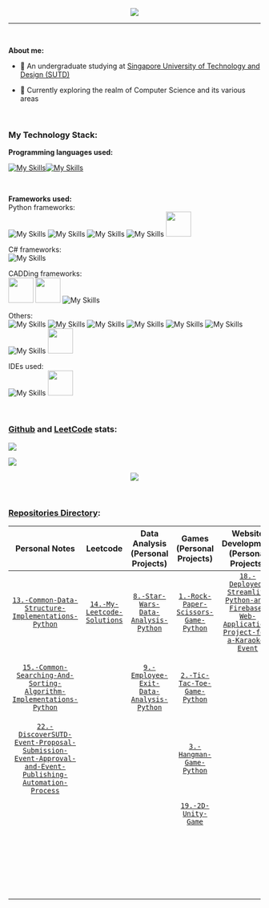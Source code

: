 <p align="center">
  <img src="https://clipart-library.com/img1/1754071.gif">
</p>

-----

<br> 

**About me:**

+ 🏫 An undergraduate studying at [Singapore University of Technology and Design (SUTD)](https://sutd.edu.sg/)

+ :dart: Currently exploring the realm of Computer Science and its various areas

<br>

### My Technology Stack:

**Programming languages used:**

[![My Skills](https://skillicons.dev/icons?i=python)](https://skillicons.dev)[![My Skills](https://skillicons.dev/icons?i=cs)](https://skillicons.dev)

<br>

**Frameworks used:**  
Python frameworks:  
![My Skills](https://go-skill-icons.vercel.app/api/icons?i=numpy) ![My Skills](https://go-skill-icons.vercel.app/api/icons?i=pandas) ![My Skills](https://go-skill-icons.vercel.app/api/icons?i=matplotlib) ![My Skills](https://go-skill-icons.vercel.app/api/icons?i=streamlit)  <img src="https://play-lh.googleusercontent.com/98JfuGoUOxFK63NBn6Qd3TR1dSGcV_mJ17o_wRjPqWoKcDa7PyCG1K2C9jgH1Pb1N6Gj" width="50" height="50"> 

C# frameworks:  
![My Skills](https://go-skill-icons.vercel.app/api/icons?i=unity)

CADDing frameworks:  
<img src="https://tse4.mm.bing.net/th?id=OIP.TZIt0IpYp3NmLBQOmCwwcAAAAA&pid=Api&P=0&h=180" width="50" height="50"> <img src="https://tse1.explicit.bing.net/th?id=OIP.TacHS_qW2tyVFKBjCFq-VwHaHa&pid=Api&P=0&h=180" width="50" height="50"> ![My Skills](https://go-skill-icons.vercel.app/api/icons?i=blender) 

Others:  
![My Skills](https://go-skill-icons.vercel.app/api/icons?i=github) ![My Skills](https://go-skill-icons.vercel.app/api/icons?i=chatgpt) ![My Skills](https://go-skill-icons.vercel.app/api/icons?i=firebase) ![My Skills](https://go-skill-icons.vercel.app/api/icons?i=ai) ![My Skills](https://go-skill-icons.vercel.app/api/icons?i=ps) ![My Skills](https://go-skill-icons.vercel.app/api/icons?i=canva) ![My Skills](https://go-skill-icons.vercel.app/api/icons?i=figma) <img src="https://cdn.freebiesupply.com/logos/large/2x/zapier-logo-png-transparent.png" width="50" height="50"> 

IDEs used:  
![My Skills](https://go-skill-icons.vercel.app/api/icons?i=vscode) <img src="https://upload.wikimedia.org/wikipedia/commons/thumb/3/38/Jupyter_logo.svg/1200px-Jupyter_logo.svg.png" width="50" height="50"> 

<br>

### [Github](https://github.com/WindJammer6) and [LeetCode](https://leetcode.com/WindJammer6/) stats:

![](http://github-profile-summary-cards.vercel.app/api/cards/profile-details?username=WindJammer6&theme=dracula) 

<picture>
  <source   srcset="https://github-readme-stats.vercel.app/api/top-langs?username=WindJammer6&show_icons=true&locale=en&layout=compact&theme=dark&hide=HTML&hide_border=true"
    media="(prefers-color-scheme: dark)"
  />
  <img src="https://github-readme-stats.vercel.app/api/top-langs?username=WindJammer6&show_icons=true&locale=en&layout=compact&hide_border=true" />
</picture>

<p align="center">
  <img src=https://leetcard.jacoblin.cool/WindJammer6?width=700&animation=false>
</p>

<br>

### [Repositories Directory](https://github.com/WindJammer6?tab=repositories):
| **Personal Notes** | **Leetcode**  | **Data Analysis (Personal Projects)** | **Games (Personal Projects)** | **Website Development (Personal Projects)** | **Others (Personal Projects)** | **Learning Journeys** |
|:------:|:------:|:------:|:------:|:------:|:------:|:------:|
| [`13.-Common-Data-Structure-Implementations-Python`](https://github.com/WindJammer6/13.-Common-Data-Structure-Implementations-Python) | [`14.-My-Leetcode-Solutions`](https://github.com/WindJammer6/14.-My-Leetcode-Solutions) | [`8.-Star-Wars-Data-Analysis-Python`](https://github.com/WindJammer6/8.-Star-Wars-Data-Analysis-Python) | [`1.-Rock-Paper-Scissors-Game-Python`](https://github.com/WindJammer6/1.-Rock-Paper-Scissors-Game-Python) | [`18.-Deployed-Streamlit-Python-and-Firebase-Web-Application-Project-for-a-Karaoke-Event`](https://github.com/WindJammer6/18.-Deployed-Streamlit-Python-and-Firebase-Web-Application-Project-for-a-Karaoke-Event) | [`4.-Calculator-Python`](https://github.com/WindJammer6/4.-Calculator-Python) | [`7.-NumPy-Pandas-Matplotlib-Learning-and-Practice-Python`](https://github.com/WindJammer6/7.-NumPy-Pandas-Matplotlib-Learning-and-Practice-Python) |
| [`15.-Common-Searching-And-Sorting-Algorithm-Implementations-Python`](https://github.com/WindJammer6/15.-Common-Searching-And-Sorting-Algorithm-Implementations-Python) | &nbsp; | [`9.-Employee-Exit-Data-Analysis-Python`](https://github.com/WindJammer6/9.-Employee-Exit-Data-Analysis-Python) | [`2.-Tic-Tac-Toe-Game-Python`](https://github.com/WindJammer6/2.-Tic-Tac-Toe-Game-Python) | &nbsp; | [`5.-Alarm-Clock-Python`](https://github.com/WindJammer6/5.-Alarm-Clock-Python) | [`10.-Object-Oriented-Programming-OOP-Learning-and-Practice-Python`](https://github.com/WindJammer6/10.-Object-Oriented-Programming-OOP-Learning-and-Practice-Python) |
| [`22.-DiscoverSUTD-Event-Proposal-Submission-Event-Approval-and-Event-Publishing-Automation-Process`](https://github.com/WindJammer6/22.-DiscoverSUTD-Event-Proposal-Submission-Event-Approval-and-Event-Publishing-Automation-Process) | &nbsp; | &nbsp; | [`3.-Hangman-Game-Python`](https://github.com/WindJammer6/3.-Hangman-Game-Python) | &nbsp; | [`6.-Countdown-Alarm-Clock-with-GUI-Python`](https://github.com/WindJammer6/6.-Countdown-Alarm-Clock-with-GUI-Python) | [`12.-Data-Structures-and-Algorithms-Learning-and-Practice-Python`](https://github.com/WindJammer6/12.-Data-Structures-and-Algorithms-Learning-and-Practice-Python) |
| &nbsp; | &nbsp; | &nbsp; | [`19.-2D-Unity-Game`](https://github.com/WindJammer6/19.-2D-Unity-Game) | &nbsp; | [`11.-Banking-System-OOP-Python`](https://github.com/WindJammer6/11.-Banking-System-OOP-Python) | [`16.-Csharp-and-Unity-Learning`](https://github.com/WindJammer6/16.-Csharp-and-Unity-Learning) |
| &nbsp; | &nbsp; | &nbsp; | &nbsp; | &nbsp; | [`17.-Projects-from-School`](https://github.com/WindJammer6/17.-Projects-from-School) | [`20.-Machine-Learning-and-Deep-Learning-Learning-and-Practice-Python`](https://github.com/WindJammer6/20.-Machine-Learning-and-Deep-Learning-Learning-and-Practice-Python) |
